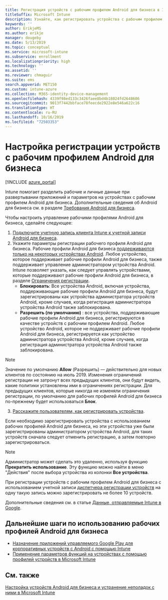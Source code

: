 ```yaml
---
title: Регистрация устройств с рабочим профилем Android для бизнеса в Intune
titleSuffix: Microsoft Intune
description: Узнайте, как регистрировать устройства с рабочим профилем Android для бизнеса в Intune.
keywords: ''
author: ErikjeMS
ms.author: erikje
manager: dougeby
ms.date: 5/13/2019
ms.topic: conceptual
ms.service: microsoft-intune
ms.subservice: enrollment
ms.localizationpriority: high
ms.technology: ''
ms.assetid: ''
ms.reviewer: chmaguir
ms.suite: ems
search.appverid: MET150
ms.custom: intune-azure
ms.collection: M365-identity-device-management
ms.openlocfilehash: 4339f98ed133c3426faee8bd4b18024fd2648606
ms.sourcegitcommit: 9013f7442bbface78feecde2922e8e546a622c16
ms.translationtype: HT
ms.contentlocale: ru-RU
ms.lasthandoff: 10/16/2019
ms.locfileid: "72503353"
---
```

# <a name="set-up-enrollment-of-android-enterprise-work-profile-devices"></a>Настройка регистрации устройств с рабочим профилем Android для бизнеса

[!INCLUDE [azure_portal](../includes/azure_portal.md)]

Intune помогает разделить рабочие и личные данные при развертывании приложений и параметров на устройствах с рабочим профилем Android для бизнеса. Дополнительные сведения об Android для бизнеса см. в разделе [Требования Android для бизнеса](https://support.google.com/work/android/answer/6174145?hl=en&ref_topic=6151012).

Чтобы настроить управление рабочими профилями Android для бизнеса, сделайте следующее:

1. [Подключите учетную запись клиента Intune к учетной записи Android для бизнеса](connect-intune-android-enterprise.md).
2. Укажите параметры регистрации рабочего профиля Android для бизнеса. Рабочие профили Android для бизнеса [поддерживаются только на некоторых устройствах Android](https://support.google.com/work/android/answer/6174145?hl=en&ref_topic=6151012%20style=%22target=new_window%22). Любое устройство, которое поддерживает рабочие профили Android для бизнеса, также поддерживает управление администратором устройства Android. Intune позволяет указать, как следует управлять устройствами, которые поддерживают рабочие профили Android для бизнеса, в разделе [Ограничения регистрации](enrollment-restrictions-set.md).
    - **Блокировать**:  Все устройства Android, включая устройства, поддерживающие рабочие профили Android для бизнеса, будут зарегистрированы как устройства администратора устройств Android, кроме случаев, когда регистрация администратора устройства Android также заблокирована. 
    - **Разрешить (по умолчанию)** : все устройства, поддерживающие рабочие профили Android для бизнеса, регистрируются в качестве устройств с рабочим профилем Android. Любое устройство Android, которое не поддерживает рабочие профили Android для бизнеса, регистрируется как устройство администратора устройства Android, кроме случаев, когда регистрация администратора устройства Android также заблокирована. 
> [!NOTE]
> Значение по умолчанию **Allow** (Разрешить) — действительно для новых клиентов по состоянию на июль 2019. Изменения ограничений регистрации не затронут всех предыдущих клиентов, они будут видеть, какие политики установлены ими в ограничениях регистрации. Для предыдущих клиентов, которые никогда не изменяли ограничения регистрации, по умолчанию для рабочих профилей Android для бизнеса по-прежнему будет использоваться **Блок**.

3. [Расскажите пользователям, как регистрировать устройства](/intune-user-help/create-a-work-profile-and-enroll-your-device-in-intune-android).  

Если необходимо зарегистрировать устройства с использованием рабочих профилей Android для бизнеса, но эти устройства уже были зарегистрированы администратором устройства Android, для таких устройств сначала следует отменить регистрацию, а затем повторно зарегистрироваться.
> [!NOTE]
> Администратор может сделать это удаленно, используя функцию **Прекратить использование**. Эту функцию можно найти в меню "Действия" после выбора устройства из колонки **Все устройства**.

При регистрации устройств с рабочим профилем Android для бизнеса с использованием учетной записи [диспетчера регистрации устройств](device-enrollment-manager-enroll.md) на одну такую запись можно зарегистрировать не более 10 устройств.

Дополнительные сведения см. в статье [Данные, отправляемые Intune в Google](../protect/data-intune-sends-to-google.md).

## <a name="next-steps-for-android-enterprise-work-profiles"></a>Дальнейшие шаги по использованию рабочих профилей Android для бизнеса
- [Назначение приложений управляемого Google Play для корпоративных устройств с Android с помощью Intune](../apps/apps-add-android-for-work.md)
- [Применение параметров функций на устройствах с помощью профилей устройств в Microsoft Intune](../configuration/device-profiles.md)

## <a name="see-also"></a>См. также

[Настройка устройств Android для бизнеса и устранение неполадок с ними в Microsoft Intune](https://support.microsoft.com/help/4476974)
